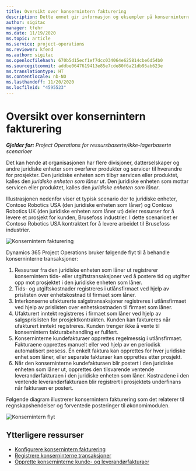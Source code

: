 ```yaml
---
title: Oversikt over konsernintern fakturering
description: Dette emnet gir informasjon og eksempler på konsernintern fakturering for prosjekter.
author: sigitac
manager: tfehr
ms.date: 11/19/2020
ms.topic: article
ms.service: project-operations
ms.reviewer: kfend
ms.author: sigitac
ms.openlocfilehash: 670b5d15ecf1ef7dcc034064e625814cbe6d54b0
ms.sourcegitcommit: addbe0647619413e85e7cde80f6a21db95ab623e
ms.translationtype: HT
ms.contentlocale: nb-NO
ms.lasthandoff: 11/20/2020
ms.locfileid: "4595523"
---
```

# <a name="intercompany-invoicing-overview"></a>Oversikt over konsernintern fakturering

_**Gjelder for:** Project Operations for ressursbaserte/ikke-lagerbaserte scenarioer_

Det kan hende at organisasjonen har flere divisjoner, datterselskaper og andre juridiske enheter som overfører produkter og servicer til hverandre for prosjekter. Den juridiske enheten som tilbyr servicen eller produktet, kalles den *juridiske enheten som låner ut*. Den juridiske enheten som mottar servicen eller produktet, kalles den *juridiske enheten som låner*.

Illustrasjonen nedenfor viser et typisk scenario der to juridiske enheter, Contoso Robotics USA (den juridiske enheten som låner) og Contoso Robotics UK (den juridiske enheten som låner ut) deler ressurser for å levere et prosjekt for kunden, Brusefoss industrier. I dette scenarioet er Contoso Robotics USA kontraktert for å levere arbeidet til Brusefoss industrier.

![Konsernintern fakturering](./media/IntercompanyScenario.png) 

Dynamics 365 Project Operations bruker følgende flyt til å behandle konserninterne transaksjoner:

1. Ressurser fra den juridiske enheten som låner ut registrerer konsernintern tids- eller utgiftstransaksjoner ved å postere tid og utgifter opp mot prosjektet i den juridiske enheten som låner.
2. Tids- og utgiftskostnader registreres i utlånsfirmaet ved hjelp av prislisten over enhetskostnad til firmaet som låner.
3. Interkonserne ufakturerte salgstransaksjoner registreres i utlånsfirmaet ved hjelp av prislisten over enhetskostnaden til firmaet som låner.
4. Ufakturert inntekt registreres i firmaet som låner ved hjelp av salgsprislisten for prosjektkontrakten. Kunden kan faktureres når ufakturert inntekt registreres. Kunden trenger ikke å vente til konsernintern fakturabehandling er fullført.
5. Konserninterne kundefakturaer opprettes regelmessig i utlånsfirmaet. Fakturaene opprettes manuelt eller ved hjelp av en periodisk automatisert prosess. Én enkelt faktura kan opprettes for hver juridiske enhet som låner, eller separate fakturaer kan opprettes etter prosjekt.
6. Når den konserninterne kundefakturaen blir postert i den juridiske enheten som låner ut, opprettes den tilsvarende ventende leverandørfakturaen i den juridiske enheten som låner. Kostnadene i den ventende leverandørfakturaen blir registrert i prosjektets underfinans når fakturaen er postert.

Følgende diagram illustrerer konsernintern fakturering som det relaterer til regnskapshendelser og forventede posteringer til økonomimodulen.

![Konsernintern flyt](./media/IntercompanyFlow.png)

## <a name="additional-resources"></a>Ytterligere ressurser

- [Konfigurere konsernintern fakturering](configure-intercompany-invoicing.md)
- [Registrere konserninterne transaksjoner](create-intercompany-transactions.md)
- [Opprette konserninterne kunde- og leverandørfakturaer](create-intercompany-customer-vendor-invoices.md)
